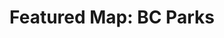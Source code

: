 ---
layout: visualization
title:  'Featured Map: BC Parks'
published:   true
source:
  name: BC Data Catalogue
  url: https://catalogue.data.gov.bc.ca/dataset/a58738a3-5114-407d-8687-df93dbe8555b
iframe_url: https://apps.gov.bc.ca/pub/dmf-viewer/?siteid=5859423305973444492&maponly=y
order: 7
---